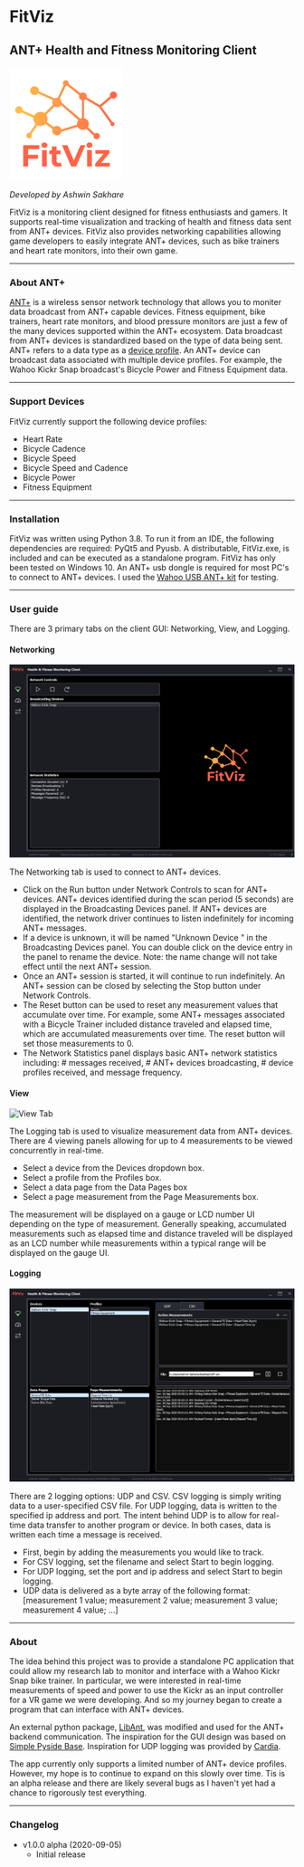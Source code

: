 # FitViz
## ANT+ Health and Fitness Monitoring Client

![FitViz Banner](https://raw.githubusercontent.com/arsakhar/fitviz/master/readme/Logo.png)

_Developed by Ashwin Sakhare_

FitViz is a monitoring client designed for fitness enthusiasts and gamers. It supports real-time visualization and tracking of health and fitness data sent from ANT+ devices. FitViz also provides networking capabilities allowing game developers to easily integrate ANT+ devices, such as bike trainers and heart rate monitors, into their own game.

- - - -

### About ANT+

<a href="https://www.thisisant.com/" target="_blank">ANT+</a> is a wireless sensor network technology that allows you to moniter data broadcast from ANT+ capable devices. Fitness equipment, bike trainers, heart rate monitors, and blood pressure monitors are just a few of the many devices supported within the ANT+ ecosystem. Data broadcast from ANT+ devices is standardized based on the type of data being sent. ANT+ refers to a data type as a <a href="https://www.thisisant.com/developer/ant-plus/device-profiles" target="_blank">device profile</a>. An ANT+ device can broadcast data associated with multiple device profiles. For example, the Wahoo Kickr Snap broadcast's Bicycle Power and Fitness Equipment data.

- - - -

### Support Devices
 
FitViz currently support the following device profiles:
* Heart Rate
* Bicycle Cadence
* Bicycle Speed
* Bicycle Speed and Cadence
* Bicycle Power
* Fitness Equipment

- - - -

### Installation

FitViz was written using Python 3.8. To run it from an IDE, the following dependencies are required: PyQt5 and Pyusb. A distributable, FitViz.exe, is included and can be executed as a standalone program. FitViz has only been tested on Windows 10. An ANT+ usb dongle is required for most PC's to connect to ANT+ devices. I used the <a href="https://www.wahoofitness.com/devices/bike-trainers/usb-ant-kit" target="_blank">Wahoo USB ANT+ kit</a> for testing.

- - - -

### User guide

There are 3 primary tabs on the client GUI: Networking, View, and Logging.

#### Networking

![Networking Tab](https://raw.githubusercontent.com/arsakhar/fitviz/master/readme/Networking.png)

The Networking tab is used to connect to ANT+ devices. 

* Click on the Run button under Network Controls to scan for ANT+ devices. ANT+ devices identified during the scan period (5 seconds) are displayed in the Broadcasting Devices panel. If ANT+ devices are identified, the network driver continues to listen indefinitely for incoming ANT+ messages.
* If a device is unknown, it will be named "Unknown Device <device number>" in the Broadcasting Devices panel. You can double click on the device entry in the panel to rename the device. Note: the name change will not take effect until the next ANT+ session.
* Once an ANT+ session is started, it will continue to run indefinitely. An ANT+ session can be closed by selecting the Stop button under Network Controls.
* The Reset button can be used to reset any measurement values that accumulate over time. For example, some ANT+ messages associated with a Bicycle Trainer included distance traveled and elapsed time, which are accumulated measurements over time. The reset button will set those measurements to 0.
* The Network Statistics panel displays basic ANT+ network statistics including: # messages received, # ANT+ devices broadcasting, # device profiles received, and message frequency.

#### View

![View Tab](https://github.com/arsakhar/fitviz/master/readme/View.png)

The Logging tab is used to visualize measurement data from ANT+ devices. There are 4 viewing panels allowing for up to 4 measurements to be viewed concurrently in real-time.

* Select a device from the Devices dropdown box.
* Select a profile from the Profiles box.
* Select a data page from the Data Pages box
* Select a page measurement from the Page Measurements box.

The measurement will be displayed on a gauge or LCD number UI depending on the type of measurement. Generally speaking, accumulated measurements such as elapsed time and distance traveled will be displayed as an LCD number while measurements within a typical range will be displayed on the gauge UI.

#### Logging

![Logging Tab](https://raw.githubusercontent.com/arsakhar/fitviz/master/readme/CSV.png)

There are 2 logging options: UDP and CSV. CSV logging is simply writing data to a user-specified CSV file. For UDP logging, data is written to the specified ip address and port. The intent behind UDP is to allow for real-time data transfer to another program or device. In both cases, data is written each time a message is received.

* First, begin by adding the measurements you would like to track.
* For CSV logging, set the filename and select Start to begin logging.
* For UDP logging, set the port and ip address and select Start to begin logging.
* UDP data is delivered as a byte array of the following format: [measurement 1 value; measurement 2 value; measurement 3 value; measurement 4 value; ...]

- - - -

### About
The idea behind this project was to provide a standalone PC application that could allow my research lab to monitor and interface with a Wahoo Kickr Snap bike trainer. In particular, we were interested in real-time measurements of speed and power to use the Kickr as an input controller for a VR game we were developing. And so my journey began to create a program that can interface with ANT+ devices.

An external python package, <a href="https://github.com/half2me/libant" target="_blank">LibAnt</a>, was modified and used for the ANT+ backend communication. The inspiration for the GUI design was based on <a href="https://github.com/Wanderson-Magalhaes/Simple_PySide_Base" target="_blank">Simple Pyside Base</a>. Inspiration for UDP logging was provided by <a href="https://github.com/uwburn/cardia" target="_blank">Cardia</a>.

The app currently only supports a limited number of ANT+ device profiles. However, my hope is to continue to expand on this slowly over time. Tis is an alpha release and there are likely several bugs as I haven't yet had a chance to rigorously test everything.

- - - -

### Changelog
* v1.0.0 alpha (2020-09-05)
  * Initial release